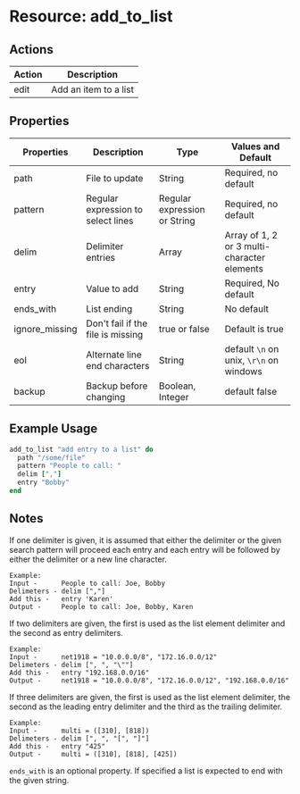 # Resource: add_to_list

## Actions

| Action | Description           |
| ------ | --------------------- |
| edit   | Add an item to a list |

## Properties

| Properties     | Description                        | Type                         | Values and Default                          |
| -------------- | ---------------------------------- | ---------------------------- | ------------------------------------------- |
| path           | File to update                     | String                       | Required, no default                        |
| pattern        | Regular expression to select lines | Regular expression or String | Required, no default                        |
| delim          | Delimiter entries                  | Array                        | Array of 1, 2 or 3 multi-character elements |
| entry          | Value to add                       | String                       | Required, No default                        |
| ends_with      | List ending                        | String                       | No default                                  |
| ignore_missing | Don't fail if the file is missing  | true or false                | Default is true                             |
| eol            | Alternate line end characters      | String                       | default `\n` on unix, `\r\n` on windows     |
| backup         | Backup before changing             | Boolean, Integer             | default false                               |

## Example Usage

```ruby
add_to_list "add entry to a list" do
  path "/some/file"
  pattern "People to call: "
  delim [","]
  entry "Bobby"
end
```

## Notes

If one delimiter is given, it is assumed that either the delimiter or the given search pattern will proceed each entry and each entry will be followed by either the delimiter or a new line character.

```text
Example:
Input -      People to call: Joe, Bobby
Delimeters - delim [","]
Add this -   entry 'Karen'
Output -     People to call: Joe, Bobby, Karen
```

If two delimiters are given, the first is used as the list element delimiter and the second as entry delimiters.

```text
Example:
Input -      net1918 = "10.0.0.0/8", "172.16.0.0/12"
Delimeters - delim [", ", "\""]
Add this -   entry "192.168.0.0/16"
Output -     net1918 = "10.0.0.0/8", "172.16.0.0/12", "192.168.0.0/16"
```

If three delimiters are given, the first is used as the list element delimiter, the second as the leading entry delimiter and the third as the trailing delimiter.

```text
Example:
Input -      multi = ([310], [818])
Delimeters - delim [", ", "[", "]"]
Add this -   entry "425"
Output -     multi = ([310], [818], [425])
```

`ends_with` is an optional property. If specified a list is expected to end with the given string.

